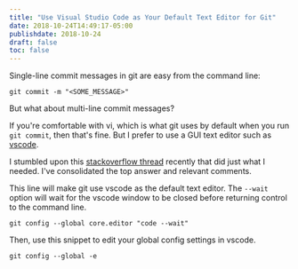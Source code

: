 ```yaml
---
title: "Use Visual Studio Code as Your Default Text Editor for Git"
date: 2018-10-24T14:49:17-05:00
publishdate: 2018-10-24
draft: false
toc: false
---
```


Single-line commit messages in git are easy from the command line:

```
git commit -m "<SOME_MESSAGE>"
```

But what about multi-line commit messages?

<!--more-->

If you're comfortable with vi, which is what git uses by default when you run `git commit`, then that's fine. But I prefer to use a GUI text editor such as [vscode](https://code.visualstudio.com/).

I stumbled upon this [stackoverflow thread](https://stackoverflow.com/questions/30024353/how-to-use-visual-studio-code-as-default-editor-for-git) recently that did just what I needed. I've consolidated the top answer and relevant comments.

This line will make git use vscode as the default text editor. The `--wait` option will wait for the vscode window to be closed before returning control to the command line.

```
git config --global core.editor "code --wait"
```

Then, use this snippet to edit your global config settings in vscode.

```
git config --global -e
```
